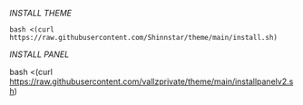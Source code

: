 *INSTALL THEME*

```bash <(curl https://raw.githubusercontent.com/Shinnstar/theme/main/install.sh)```

*INSTALL PANEL*

bash <(curl https://raw.githubusercontent.com/vallzprivate/theme/main/installpanelv2.sh)
